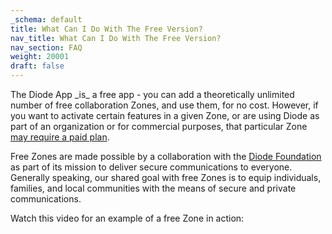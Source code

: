 ```yaml
---
_schema: default
title: What Can I Do With The Free Version?
nav_title: What Can I Do With The Free Version?
nav_section: FAQ
weight: 20001
draft: false
---
```

The Diode App \_is\_ a free app - you can add a theoretically unlimited number of free collaboration Zones, and use them,  for no cost.  However, if you want to activate certain features in a given Zone, or are using Diode as part of an organization or for commercial purposes, that particular Zone <a href="https://diode.io/pricing" target="_blank" rel="noopener">may require a paid plan</a>.

Free Zones are made possible by a collaboration with the <a href="https://diode.foundation" target="_blank" rel="noopener">Diode Foundation</a> as part of its mission to deliver secure communications to everyone.  Generally speaking, our shared goal with free Zones is to equip individuals, families, and local communities with the means of secure and private communications.

Watch this video for an example of a free Zone in action:

&nbsp;